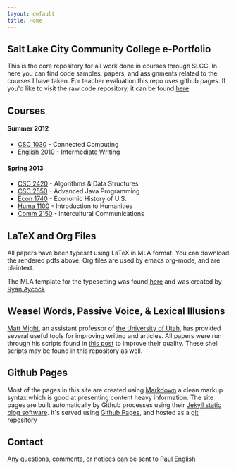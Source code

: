```yaml
---
layout: default
title: Home
---
```


## Salt Lake City Community College e-Portfolio

This is the core repository for all work done in courses through SLCC. In here you can find code samples, papers, and assignments related to the courses I have taken. For teacher evaluation this repo uses github pages. If you'd like to visit the raw code repository, it can be found [here](https://github.com/nrub/slcc-eportfolio)

## Courses

#### Summer 2012

* [CSC 1030](su12-cs-1030-002-pope) - Connected Computing
* [English 2010](su12-engl-2010-002-argyle) - Intermediate Writing

#### Spring 2013

* [CSC 2420](sp13-cs-2420-003-baird) - Algorithms & Data Structures
* [CSC 2550](sp13-cs-2550-001-peeler) - Advanced Java Programming
* [Econ 1740](sp13-econ-1740-005-schumacker) - Economic History of U.S.
* [Huma 1100](sp13-huma-1100-012-bitter) - Introduction to Humanities
* [Comm 2150](sp13-comm-2150-003-mckay) - Intercultural Communications

## LaTeX and Org Files

All papers have been typeset using LaTeX in MLA format. You can download the rendered pdfs above. Org files are used by emacs org-mode, and are plaintext.

The MLA template for the typesetting was found [here](http://www.ctan.org/tex-archive/macros/latex/contrib/mla-paper/) and was created by [Ryan Aycock](http://www.phys.ufl.edu/~aycock/)

## Weasel Words, Passive Voice, & Lexical Illusions

[Matt Might](matt.might.net), an assistant professor of [the University of Utah](http://www.utah.edu), has provided several useful tools for improving writing and articles. All papers were run through his scripts found in [this post](http://matt.might.net/articles/shell-scripts-for-passive-voice-weasel-words-duplicates/) to improve their quality. These shell scripts may be found in this repository as well.

## Github Pages

Most of the pages in this site are created using [Markdown](http://daringfireball.net/projects/markdown/syntax/) a clean markup syntax which is good at presenting content heavy information. The site pages are built automatically by Github processes using their [Jekyll static blog software](https://github.com/mojombo/jekyll/). It's served using [Github Pages](http://pages.github.com/), and hosted as a [git repository](https://github.com/nrub/slcc-eportfolio)

## Contact

Any questions, comments, or notices can be sent to [Paul English](mailto:paul@onfrst.com)
